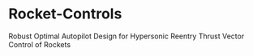 # Rocket-Controls
Robust Optimal Autopilot Design for Hypersonic Reentry Thrust Vector Control of Rockets
